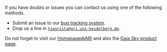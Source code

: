 If you have doubts or issues you can contact us using one of the following methods.

- Submit an issue to our [bug tracking system](/ari-zah/gaiasandbox/issues).
- Drop us a line in [`tsagrista@ari.uni-heidelberg.de`](mailto:tsagrista@ari.uni-heidelberg.de).

Do not forget to visit our [Homepage@ARI](http://www.zah.uni-heidelberg.de/gaia2/outreach/gaiasky/) and also the [Gaia Sky product page](http://ari-zah.github.io/gaiasky).
